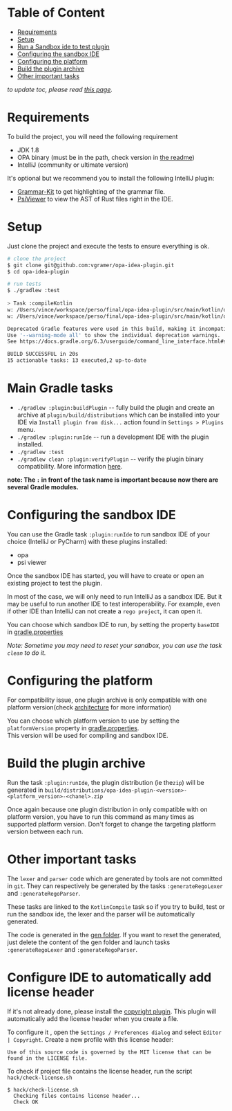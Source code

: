 # Table of Content
<!-- toc -->
- [Requirements](#requirements)
- [Setup](#setup)
- [Run a Sandbox ide to test plugin](#run-a-sandbox-ide-to-test-plugin)
- [Configuring the sandbox IDE](#configuring-the-sandbox-ide)
- [Configuring the platform](#configuring-the-platform)
- [Build the plugin archive](#build-the-plugin-archive)
- [Other important tasks](#other-important-tasks)
<!-- /toc -->

*to update toc, please read [this page](../../hack/README.md).*

# Requirements
To build the project, you will need the following requirement

* JDK 1.8
* OPA binary (must be in the path, check version in [the readme](../../README.md))
* IntelliJ (community or ultimate version)

It's optional but we recommend you to install the following IntelliJ plugin:
* [Grammar-Kit](https://plugins.jetbrains.com/plugin/6606-grammar-kit) to get highlighting of the grammar file.
* [PsiViewer](https://plugins.jetbrains.com/plugin/227-psiviewer) to view the AST of Rust files right in the IDE.

# Setup 
Just clone the project and execute the tests to ensure everything is ok.

```bash
# clone the project 
$ git clone git@github.com:vgramer/opa-idea-plugin.git
$ cd opa-idea-plugin

# run tests
$ ./gradlew :test 
  
> Task :compileKotlin
w: /Users/vince/workspace/perso/final/opa-idea-plugin/src/main/kotlin/org/openpolicyagent/ideaplugin/ide/actions/CheckAction.kt: (21, 13): Variable 'editor' is never used
w: /Users/vince/workspace/perso/final/opa-idea-plugin/src/main/kotlin/org/openpolicyagent/ideaplugin/openapiext/CommandLineExt.kt: (86, 29): Unnecessary safe call on a non-null receiver of type OutputStream

Deprecated Gradle features were used in this build, making it incompatible with Gradle 7.0.
Use '--warning-mode all' to show the individual deprecation warnings.
See https://docs.gradle.org/6.3/userguide/command_line_interface.html#sec:command_line_warnings

BUILD SUCCESSFUL in 20s
15 actionable tasks: 13 executed,2 up-to-date

```

# Main Gradle tasks
* `./gradlew :plugin:buildPlugin` -- fully build the plugin and create an archive at `plugin/build/distributions` which can be installed into your IDE via `Install plugin from disk...` action found in `Settings > Plugins` menu.
* `./gradlew :plugin:runIde` -- run a development IDE with the plugin installed. 
* `./gradlew :test`
* `./gradlew clean :plugin:verifyPlugin` -- verify the plugin binary compatibility. More information [here](https://github.com/JetBrains/intellij-plugin-verifier). 

**note: The `:` in front of the task name is important because now there are several Gradle modules.**


# Configuring the sandbox IDE
You can use the Gradle task `:plugin:runIde` to run sandbox IDE of your choice (IntelliJ or PyCharm) with these plugins 
installed:
 * opa
 * psi viewer

Once the sandbox IDE has started, you will have to create or open an existing project to test the plugin. 

In most of the case, we will only need to run IntelliJ as a sandbox IDE. But it may be useful to run another IDE to test
interoperability. For example, even if other IDE than IntelliJ can not create a `rego project`, it can open it.
 
You can choose which sandbox IDE to run, by setting the property `baseIDE` in [gradle.properties](../../gradle.properties)

*Note: Sometime you may need to reset your sandbox, you can use the task `clean` to do it.*

# Configuring the platform
For compatibility issue, one plugin archive is only compatible with one platform version(check [architecture](architecture.md#platform-version)
for more information)

You can choose which platform version to use by setting the `platformVersion` property in [gradle.properties](../../gradle.properties).  
This version will be used for compiling and sandbox IDE.

# Build the plugin archive
Run the task `:plugin:runIde`, the plugin distribution (ie the`zip`) will be generated in `build/distributions/opa-idea-plugin-<version>-<platform_version>-<chanel>.zip`

Once again because one plugin distribution in only compatible with on platform version, you have to run this command as
many times as supported platform version. Don't forget to change the targeting platform version between each run.

# Other important tasks
The `lexer` and `parser` code which are generated by tools are not committed in `git`. They can respectively be generated
by the tasks `:generateRegoLexer` and `:generateRegoParser`. 

These tasks are linked to the `KotlinCompile` task so if you try to build, test or run the sandbox ide, the lexer and 
the parser will be automatically generated.

The code is generated in the [gen folder](../../src/main/gen). If you want to reset the generated, just delete the
content of the gen folder and launch tasks `:generateRegoLexer` and `:generateRegoParser`.

 # Configure IDE to automatically add license header
 If it's not already done, please install the [copyright plugin](https://plugins.jetbrains.com/plugin/13114-copyright/).
 This plugin will automatically add the license header when you create a file.
 
 To configure it , open the `Settings / Preferences dialog` and select `Editor | Copyright`. Create a new profile with 
 this license header:
 
 ```
 Use of this source code is governed by the MIT license that can be
 found in the LICENSE file.
 ```
 
 To check if project file contains the license header, run the script `hack/check-license.sh`
 
 ```
 $ hack/check-license.sh
   Checking files contains license header...
   Check OK
 ```